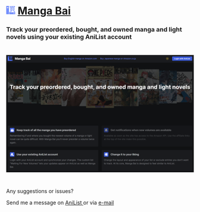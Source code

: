 # <img src="public/logo.webp" width="24" height="24" /> [Manga Bai](https://www.mangabai.com)

### Track your preordered, bought, and owned manga and light novels using your existing AniList account

#

<img src="mangabai.png" />

#

Any suggestions or issues?

Send me a message on
<a href="https://anilist.co/user/Alzariel/" target="_blank" rel="noopener noreferrer">
AniList
</a>
or via
<a href="mailto:animeappsmadereal@gmail.com">
e-mail
</a>
